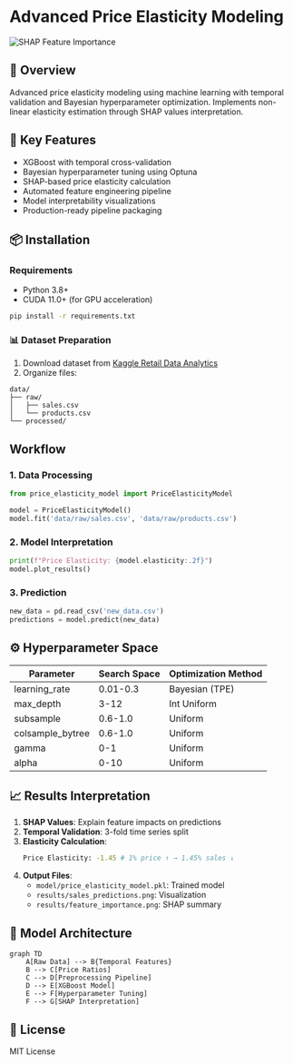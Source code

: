 # Advanced Price Elasticity Modeling

![SHAP Feature Importance](results/feature_importance.png)

## 🚀 Overview
Advanced price elasticity modeling using machine learning with temporal validation and Bayesian hyperparameter optimization. Implements non-linear elasticity estimation through SHAP values interpretation.

## 📌 Key Features
- XGBoost with temporal cross-validation
- Bayesian hyperparameter tuning using Optuna
- SHAP-based price elasticity calculation
- Automated feature engineering pipeline
- Model interpretability visualizations
- Production-ready pipeline packaging

## 📦 Installation

### Requirements
- Python 3.8+
- CUDA 11.0+ (for GPU acceleration)

```bash
pip install -r requirements.txt
```

### 📊 Dataset Preparation
1. Download dataset from [Kaggle Retail Data Analytics](https://www.kaggle.com/datasets/manjeetsingh/retaildataset)
2. Organize files:
   
```
data/
├── raw/
│   ├── sales.csv
│   └── products.csv
└── processed/
```

## Workflow

### 1. Data Processing
```python
from price_elasticity_model import PriceElasticityModel

model = PriceElasticityModel()
model.fit('data/raw/sales.csv', 'data/raw/products.csv')
```

### 2. Model Interpretation
```python
print(f"Price Elasticity: {model.elasticity:.2f}")
model.plot_results()
```

### 3. Prediction
```python
new_data = pd.read_csv('new_data.csv')
predictions = model.predict(new_data)
```

## ⚙ Hyperparameter Space
| Parameter | Search Space | Optimization Method |
|-----------|--------------|----------------------|
| learning_rate | 0.01-0.3 | Bayesian (TPE) |
| max_depth | 3-12 | Int Uniform |
| subsample | 0.6-1.0 | Uniform |
| colsample_bytree | 0.6-1.0 | Uniform |
| gamma | 0-1 | Uniform |
| alpha | 0-10 | Uniform |

## 📈 Results Interpretation
1. **SHAP Values**: Explain feature impacts on predictions
2. **Temporal Validation**: 3-fold time series split
3. **Elasticity Calculation**: 
   ```bash
   Price Elasticity: -1.45 # 1% price ↑ → 1.45% sales ↓
   ```
4. **Output Files**:
   - `model/price_elasticity_model.pkl`: Trained model
   - `results/sales_predictions.png`: Visualization
   - `results/feature_importance.png`: SHAP summary

## 🧠 Model Architecture
```mermaid
graph TD
    A[Raw Data] --> B{Temporal Features}
    B --> C[Price Ratios]
    C --> D[Preprocessing Pipeline]
    D --> E[XGBoost Model]
    E --> F[Hyperparameter Tuning]
    F --> G[SHAP Interpretation]
```

## 📄 License
MIT License 
